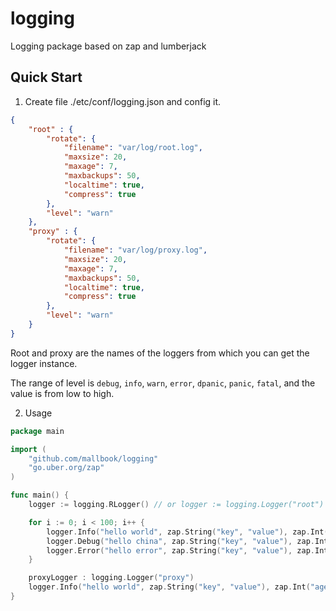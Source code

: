 # logging
Logging package based on zap and lumberjack
## Quick Start

1. Create file ./etc/conf/logging.json and config it.
```json
{
    "root" : {
        "rotate": {
            "filename": "var/log/root.log",
            "maxsize": 20,
            "maxage": 7,
            "maxbackups": 50,
            "localtime": true,
            "compress": true
        },
        "level": "warn"
    },
    "proxy" : {
        "rotate": {
            "filename": "var/log/proxy.log",
            "maxsize": 20,
            "maxage": 7,
            "maxbackups": 50,
            "localtime": true,
            "compress": true
        },
        "level": "warn"
    }
}
```
Root and proxy are the names of the loggers from which you can get the logger instance.  

The range of level is `debug`, `info`, `warn`, `error`, `dpanic`, `panic`, `fatal`, and the value is from low to high.  

2. Usage
```go
package main

import (
	"github.com/mallbook/logging"
	"go.uber.org/zap"
)

func main() {
	logger := logging.RLogger() // or logger := logging.Logger("root")

	for i := 0; i < 100; i++ {
		logger.Info("hello world", zap.String("key", "value"), zap.Int("age", 20))
		logger.Debug("hello china", zap.String("key", "value"), zap.Int("age", 20))
		logger.Error("hello error", zap.String("key", "value"), zap.Int("age", 30))
	}

    proxyLogger : logging.Logger("proxy")
	logger.Info("hello world", zap.String("key", "value"), zap.Int("age", 20))
}
```
